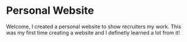 # Personal Website

Welcome, I created a personal website to show recruiters my work. This was my first time creating a website and I definetly learned a lot from it!
